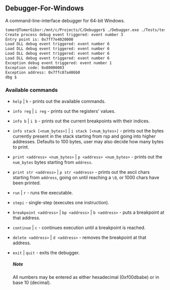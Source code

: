 ## Debugger-For-Windows

A command-line-interface debugger for 64-bit Windows.

```bash
tomer@TomerGibor:/mnt/c/Projects/C/Debugger$ ./Debugger.exe ./Tests/test.exe
Create process debug event triggered: event number 3
Entry point is: 0x7ff7e4020000
Load DLL debug event triggered: event number 6
Load DLL debug event triggered: event number 6
Load DLL debug event triggered: event number 6
Load DLL debug event triggered: event number 6
Exception debug event triggered: event number 1
Exception code: 0x80000003
Exception address: 0x7ffc87a406b0
dbg $
```



### Available commands

- `help` | `h` - prints out the available commands.

- `info reg` | `i reg` - prints out the registers' values.

- `info b` | `i b` - prints out the current breakpoints with their indices.

- `info stack [<num_bytes>]` | `i stack [<num_bytes>]` - prints out the bytes currently present in the stack starting from rsp and going into higher addresses. Defaults to 100 bytes, user may also decide how many bytes to print.

- `print <address> <num_bytes>` | `p <address> <num_bytes>` - prints out the `num_bytes` bytes starting from `address`.

- `print str <address>` | `p str <address>` - prints out the ascii chars starting from `address`, going on until reaching a `\0`, or 1000 chars have been printed.

- `run` | `r` - runs the executable.

- `stepi` - single-step (executes one instruction).

- `breakpoint <address>` | `bp <address>` | `b <address>` - puts a breakpoint at that address.

- `continue` | `c` - continues execution until a breakpoint is reached.

- `delete <address>` | `d <address>` - removes the breakpoint at that address.

- `exit` | `quit` - exits the debugger.

  ##### Note

  All numbers may be entered as either hexadecimal (0xf00dbabe) or in base 10 (decimal).

  


